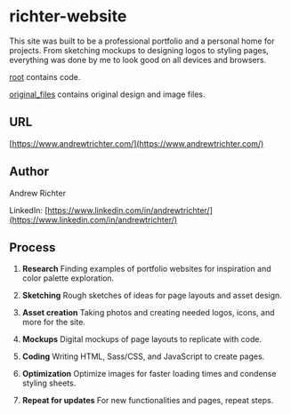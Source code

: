 # richter-website

This site was built to be a professional portfolio and a personal home for projects. From sketching mockups to designing logos to styling pages, everything was done by me to look good on all devices and browsers.

[root](root) contains code.

[original_files](original_files) contains original design and image files.


## URL

[https://www.andrewtrichter.com/](https://www.andrewtrichter.com/)


## Author

Andrew Richter

LinkedIn: [https://www.linkedin.com/in/andrewtrichter/](https://www.linkedin.com/in/andrewtrichter/)


## Process

1. **Research**
Finding examples of portfolio websites for inspiration and color palette exploration.

1. **Sketching**
Rough sketches of ideas for page layouts and asset design.

1. **Asset creation**
Taking photos and creating needed logos, icons, and more for the site.

1. **Mockups**
Digital mockups of page layouts to replicate with code.

1. **Coding**
Writing HTML, Sass/CSS, and JavaScript to create pages.

1. **Optimization**
Optimize images for faster loading times and condense styling sheets.

1. **Repeat for updates**
For new functionalities and pages, repeat steps.
